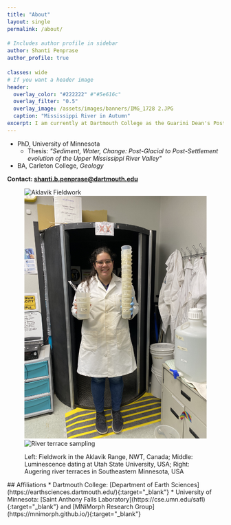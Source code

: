 ```yaml
---
title: "About"
layout: single
permalink: /about/

# Includes author profile in sidebar
author: Shanti Penprase
author_profile: true

classes: wide
# If you want a header image
header:
  overlay_color: "#222222" #"#5e616c"
  overlay_filter: "0.5"
  overlay_image: /assets/images/banners/IMG_1728 2.JPG
  caption: "Mississippi River in Autumn"
excerpt: I am currently at Dartmouth College as the Guarini Dean's Postdoctoral Fellow in the Department of Earth Sciences. I grew up in southern California but have learned to love seasons (and snow!) from my time in New Hampshire and Minnesota. Outside of work, I love hiking, swimming, yoga, baking, and reading historical fiction.
---
```

* PhD, University of Minnesota
  * Thesis: <i>"Sediment, Water, Change: Post-Glacial to Post-Settlement evolution of the Upper Mississippi River Valley"</i>
* BA, Carleton College, <i>Geology</i>

<b>Contact: <a href="mailto:shanti.b.penprase@dartmouth.edu">shanti.b.penprase@dartmouth.edu</a></b> 

<figure class="third">
    <img src="/assets/images/IMG_0725.JPG" alt="Aklavik Fieldwork" class="test-class"><img src="/assets/images/banners/IMG_2277.JPG" alt="Lab work" class="test-class">
	<img src="/assets/images/IMG_5616_2.JPG" alt="River terrace sampling">
	<figcaption><p class="text-center"> Left: Fieldwork in the Aklavik Range, NWT, Canada; Middle: Luminescence dating at Utah State University, USA; Right: Augering river terraces in Southeastern Minnesota, USA </p></figcaption>
</figure>
## Affiliations
* Dartmouth College: [Department of Earth Sciences](https://earthsciences.dartmouth.edu/){:target="_blank"}
* University of Minnesota: [Saint Anthony Falls Laboratory](https://cse.umn.edu/safl){:target="_blank"} and [MNiMorph Research Group](https://mnimorph.github.io/){:target="_blank"}


